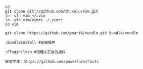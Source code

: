     cd 
    git clone git://github.com/zhuxulu/vim.git
    ln -sfn vim ~/.vim
    ln -sfn vim/vimrc ~/.vimrc
    cd vim

    git clone https://github.com/gmarik/vundle.git bundle/vundle

    :BundleInstall #安装插件

    :PluginClean #清理未安装的插件

    安装字体：https://github.com/powerline/fonts
